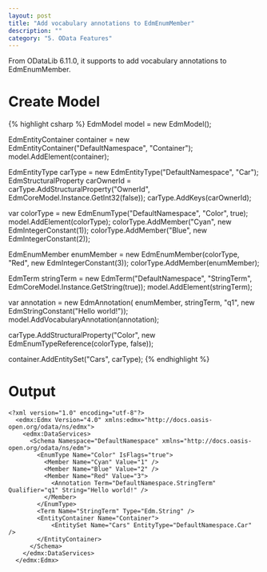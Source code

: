 ```yaml
---
layout: post
title: "Add vocabulary annotations to EdmEnumMember"
description: ""
category: "5. OData Features"
---
```


From ODataLib 6.11.0, it supports to add vocabulary annotations to EdmEnumMember.

# Create Model

{% highlight csharp %}
EdmModel model = new EdmModel();

EdmEntityContainer container = new EdmEntityContainer("DefaultNamespace", "Container");
model.AddElement(container);

EdmEntityType carType = new EdmEntityType("DefaultNamespace", "Car");
EdmStructuralProperty carOwnerId = carType.AddStructuralProperty("OwnerId", EdmCoreModel.Instance.GetInt32(false));
carType.AddKeys(carOwnerId);

var colorType = new EdmEnumType("DefaultNamespace", "Color", true);
model.AddElement(colorType);
colorType.AddMember("Cyan", new EdmIntegerConstant(1));
colorType.AddMember("Blue", new EdmIntegerConstant(2));

EdmEnumMember enumMember = new EdmEnumMember(colorType, "Red", new EdmIntegerConstant(3));
colorType.AddMember(enumMember);

EdmTerm stringTerm = new EdmTerm("DefaultNamespace", "StringTerm", EdmCoreModel.Instance.GetString(true));
model.AddElement(stringTerm);

var annotation = new EdmAnnotation(
    enumMember,
    stringTerm,
    "q1",
    new EdmStringConstant("Hello world!"));
    model.AddVocabularyAnnotation(annotation);

carType.AddStructuralProperty("Color", new EdmEnumTypeReference(colorType, false));

container.AddEntitySet("Cars", carType);
{% endhighlight %}

# Output

    <?xml version="1.0" encoding="utf-8"?>
      <edmx:Edmx Version="4.0" xmlns:edmx="http://docs.oasis-open.org/odata/ns/edmx">
        <edmx:DataServices>
          <Schema Namespace="DefaultNamespace" xmlns="http://docs.oasis-open.org/odata/ns/edm">
            <EnumType Name="Color" IsFlags="true">
              <Member Name="Cyan" Value="1" />
              <Member Name="Blue" Value="2" />
              <Member Name="Red" Value="3">
                <Annotation Term="DefaultNamespace.StringTerm" Qualifier="q1" String="Hello world!" />
              </Member>
            </EnumType>
            <Term Name="StringTerm" Type="Edm.String" />
            <EntityContainer Name="Container">
                <EntitySet Name="Cars" EntityType="DefaultNamespace.Car" />
            </EntityContainer>
          </Schema>
        </edmx:DataServices>
      </edmx:Edmx>